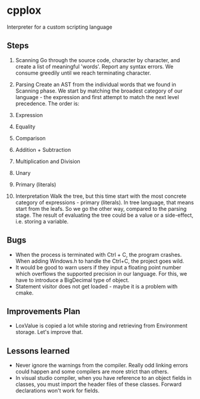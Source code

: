 # cpplox
Interpreter for a custom scripting language

## Steps

1. Scanning
Go through the source code, character by character, and create a list of meaningful 'words'. Report any syntax errors.
We consume greedily until we reach terminating character.

2. Parsing
Create an AST from the individual words that we found in Scanning phase.
We start by matching the broadest category of our language - the expression and first attempt to match the next level precedence.
The order is:
1. Expression
2. Equality
3. Comparison
4. Addition + Subtraction
5. Multiplication and Division
6. Unary
7. Primary (literals)

3. Interpretation
Walk the tree, but this time start with the most concrete category of expressions - primary (literals). In tree language, that means start from the leafs.
So we go the other way, compared to the parsing stage.
The result of evaluating the tree could be a value or a side-effect, i.e. storing a variable.

## Bugs

- When the process is terminated with Ctrl + C, the program crashes. When adding Windows.h to handle the Ctrl+C, the project goes wild.
- It would be good to warn users if they input a floating point number which overflows the supported precision in our language. For this, we have to introduce a BigDecimal
type of object.
- Statement visitor does not get loaded - maybe it is a problem with cmake.

## Improvements Plan

- LoxValue is copied a lot while storing and retrieving from Environment storage. Let's improve that.


## Lessons learned

- Never ignore the warnings from the compiler. Really odd linking errors could happen and some compilers are more strict than others.
- In visual studio compiler, when you have reference to an object fields in classes, you must import the header files of these classes. Forward declarations won't work for fields.